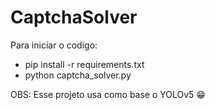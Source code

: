 # CaptchaSolver

Para iniciar o codigo:
- pip install -r requirements.txt
- python captcha_solver.py

OBS: Esse projeto usa como base o YOLOv5 😁